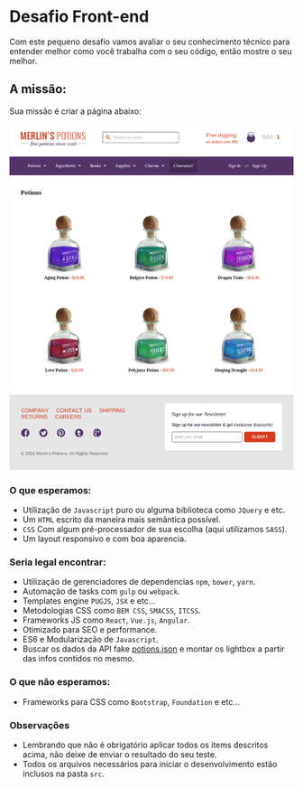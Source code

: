 # Desafio Front-end
Com este pequeno desafio vamos avaliar o seu conhecimento técnico para entender melhor como você trabalha com o seu código, então mostre o seu melhor.

## A missão:
Sua missão é criar a página abaixo:

![Merlins Potions Layout](src/assets/images/potions-layout.png)

### O que esperamos:
* Utilização de `Javascript` puro ou alguma biblioteca como `JQuery` e etc.
* Um `HTML` escrito da maneira mais semântica possível.
* `CSS` Com algum pré-processador de sua escolha (aqui utilizamos `SASS`).
* Um layout responsivo e com boa aparencia.

### Seria legal encontrar:
* Utilização de gerenciadores de dependencias `npm`, `bower`, `yarn`.
* Automação de tasks com `gulp` ou `webpack`.
* Templates engine `PUGJS`, `JSX` e etc...
* Metodologias CSS como `BEM CSS`, `SMACSS`, `ITCSS`.
* Frameworks JS como `React`, `Vue.js`, `Angular`.
* Otimizado para SEO e performance.
* ES6 e Modularização de `Javascript`.
* Buscar os dados da API fake [potions.json](https://cdn.rawgit.com/LucasRuy/1d4a5d45e2ea204d712d0b324af28bab/raw/342e0e9277be486102543c7f50ef5fcf193234b6/potions.json) e montar os lightbox a partir das infos contidos no mesmo.

### O que não esperamos:
* Frameworks para CSS como `Bootstrap`, `Foundation` e etc...

### Observações
* Lembrando que não é obrigatório aplicar todos os items descritos acima, não deixe de enviar o resultado do seu teste.
* Todos os arquivos necessários para iniciar o desenvolvimento estão inclusos na pasta `src`.
